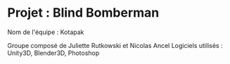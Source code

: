 Projet : Blind Bomberman
=============

Nom de l'équipe : Kotapak

Groupe composé de Juliette Rutkowski et Nicolas Ancel
Logiciels utilisés : Unity3D, Blender3D, Photoshop

